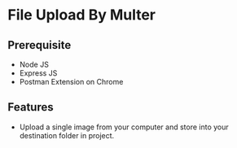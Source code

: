 #   File Upload By Multer

##  Prerequisite
*  Node JS
*  Express JS
*  Postman Extension on Chrome

##  Features
*  Upload a single image from your computer and store into your destination folder in project. 